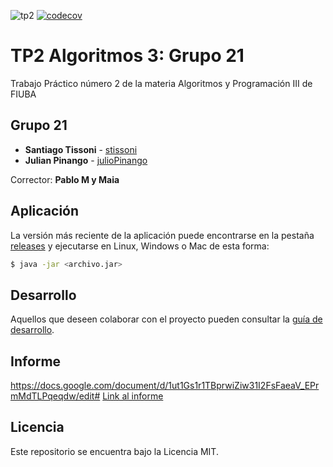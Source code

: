 ![tp2](https://github.com/stissoni/algo3_tp2/actions/workflows/build.yml/badge.svg) [![codecov](https://codecov.io/gh/stissoni/algo3_tp2/branch/master/graph/badge.svg)](https://codecov.io/gh/stissoni/algo3_tp2)

# TP2 Algoritmos 3: Grupo 21

Trabajo Práctico número 2 de la materia Algoritmos y Programación III de FIUBA

## Grupo 21

* **Santiago Tissoni** - [stissoni](https://github.com/stissoni)
* **Julian Pinango** - [julioPinango](https://github.com/julioPinango)

Corrector: **Pablo M y Maia**

## Aplicación

La versión más reciente de la aplicación puede encontrarse en la pestaña [releases](https://github.com/stissoni/algo3_tp2/releases/latest) y ejecutarse en Linux, Windows o Mac de esta forma:

```bash
$ java -jar <archivo.jar>
```

## Desarrollo

Aquellos que deseen colaborar con el proyecto pueden consultar la [guía de desarrollo](./docs/Desarrollo.md).

## Informe

https://docs.google.com/document/d/1ut1Gs1r1TBprwiZiw31I2FsFaeaV_EPrmMdTLPqeqdw/edit# [Link al informe](https://docs.google.com/document/d/1ut1Gs1r1TBprwiZiw31I2FsFaeaV_EPrmMdTLPqeqdw/edit#)

## Licencia

Este repositorio se encuentra bajo la Licencia MIT.


